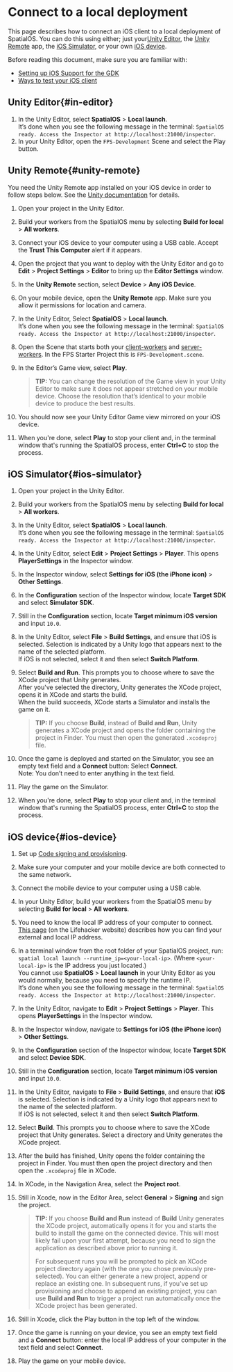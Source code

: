 # Connect to a local deployment

This page describes how to connect an iOS client to a local deployment of SpatialOS. You can do this using either; just your[Unity Editor](#in-editor), the [Unity Remote](#unity-remote) app, the [iOS Simulator](#ios-simulator), or your own [iOS device](#ios-device).

Before reading this document, make sure you are familiar with:

  * [Setting up iOS Support for the GDK]({{urlRoot}}/content/mobile/ios/setup)
  * [Ways to test your iOS client]({{urlRoot}}/content/mobile/ios/ways-to-test)

## Unity Editor{#in-editor}
1. In the Unity Editor, select **SpatialOS** > **Local launch**.<br>
It’s done when you see the following message in the terminal: `SpatialOS ready. Access the Inspector at http://localhost:21000/inspector`.
1. In your Unity Editor, open the `FPS-Development` Scene and select the Play button.<br/>

## Unity Remote{#unity-remote}
You need the Unity Remote app installed on your iOS device in order to follow steps below. See the [Unity documentation](https://docs.unity3d.com/Manual/UnityRemote5.html) for details.

1. Open your project in the Unity Editor.
1. Build your workers from the SpatialOS menu by selecting **Build for local** > **All workers**.
1. Connect your iOS device to your computer using a USB cable. Accept the **Trust This Computer** alert if it appears.
1. Open the project that you want to deploy with the Unity Editor and go to **Edit** > **Project Settings** > **Editor** to bring up the **Editor Settings** window.
1. In the **Unity Remote** section, select **Device** > **Any iOS Device**.
1. On your mobile device, open the **Unity Remote** app. Make sure you allow it permissions for location and camera.
1. In the Unity Editor, Select **SpatialOS** > **Local launch**.<br>
It’s done when you see the following message in the terminal: `SpatialOS ready. Access the Inspector at http://localhost:21000/inspector`.
1. Open the Scene that starts both your [client-workers]({{urlRoot}}/content/glossary#client-worker) and [server-workers]({{urlRoot}}/content/glossary#server-worker). In the FPS Starter Project this is `FPS-Development.scene`.
1. In the Editor’s Game view, select **Play**.

    > **TIP:** You can change the resolution of the Game view in your Unity Editor to make sure it does not appear stretched on your mobile device. Choose the resolution that’s identical to your mobile device to produce the best results.

1. You should now see your Unity Editor Game view mirrored on your iOS device.
1. When you're done, select **Play** to stop your client and, in the terminal window that's running the SpatialOS process, enter **Ctrl+C** to stop the process.

## iOS Simulator{#ios-simulator}

1. Open your project in the Unity Editor.
1. Build your workers from the SpatialOS menu by selecting **Build for local** > **All workers**.
1. In the Unity Editor, select **SpatialOS** > **Local launch**.<br>
It’s done when you see the following message in the terminal: `SpatialOS ready. Access the Inspector at http://localhost:21000/inspector`.
1. In the Unity Editor, select **Edit** > **Project Settings** > **Player**. This opens **PlayerSettings** in the Inspector window.
1. In the Inspector window, select **Settings for iOS (the iPhone icon)** > **Other Settings**.
1. In the **Configuration** section of the Inspector window, locate **Target SDK** and select **Simulator SDK**.
1. Still in the **Configuration** section, locate **Target minimum iOS version** and input `10.0`.
1. In the Unity Editor, select **File** > **Build Settings**, and ensure that iOS is selected. Selection is indicated by a Unity logo that appears next to the name of the selected platform.<br>
If iOS is not selected, select it and then select **Switch Platform**.
1. Select **Build and Run**. This prompts you to choose where to save the XCode project that Unity generates.<br>
After you've selected the directory, Unity generates the XCode project, opens it in XCode and starts the build.<br>
When the build succeeds, XCode starts a Simulator and installs the game on it.

    > **TIP:**  If you choose **Build**, instead of **Build and Run**, Unity generates a XCode project and opens the folder containing the project in Finder. You must then open the generated `.xcodeproj` file.

1. Once the game is deployed and started on the Simulator, you see an empty text field and a **Connect** button: Select **Connect**.<br>
Note: You don’t need to enter anything in the text field.

1. Play the game on the Simulator.
1. When you're done, select **Play** to stop your client and, in the terminal window that's running the SpatialOS process, enter **Ctrl+C** to stop the process.

## iOS device{#ios-device}

1. Set up [Code signing and provisioning](https://help.apple.com/xcode/mac/current/#/dev60b6fbbc7).
1. Make sure your computer and your mobile device are both connected to the same network.
1. Connect the mobile device to your computer using a USB cable.
1. In your Unity Editor, build your workers from the SpatialOS menu by selecting **Build for local** > **All workers**.
1. You need to know the local IP address of your computer to connect. [This page](https://lifehacker.com/5833108/how-to-find-your-local-and-external-ip-address) (on the Lifehacker website)  describes how you can find your external and local IP address.
1. In a terminal window from the root folder of your SpatialOS project,  run: `spatial local launch --runtime_ip=<your-local-ip>`. (Where `<your-local-ip>` is the IP address you just located.)<br>
You cannot use **SpatialOS** > **Local launch** in your Unity Editor as you would normally, because you need to specify the runtime IP.<br>
It’s done when you see the following message in the terminal: `SpatialOS ready. Access the Inspector at http://localhost:21000/inspector`.

1. In the Unity Editor, navigate to **Edit** > **Project Settings** > **Player**. This opens **PlayerSettings** in the Inspector window.
1. In the Inspector window, navigate to **Settings for iOS (the iPhone icon)** > **Other Settings**.
1. In the **Configuration** section of the Inspector window, locate **Target SDK** and select **Device SDK**.
1. Still in the **Configuration** section, locate **Target minimum iOS version** and input `10.0`.
1. In the Unity Editor, navigate to **File** > **Build Settings**, and ensure that **iOS** is selected. Selection is indicated by a Unity logo that appears next to the name of the selected platform.<br>
If iOS is not selected, select it and then select **Switch Platform**.
1. Select **Build**. This prompts you to choose where to save the XCode project that Unity generates. Select a directory and Unity generates the XCode project.
1. After the build has finished, Unity opens the folder containing the project in Finder. You must then open the project directory and then open the `.xcodeproj` file in XCode.
1. In XCode, in the Navigation Area, select the **Project root**.
1. Still in Xcode, now in the Editor Area, select **General** > **Signing** and sign the project.

    > **TIP:**  If you choose **Build and Run** instead of **Build** Unity generates the XCode project, automatically opens it for you and starts the build to install the game on the connected device. This will most likely fail upon your first attempt, because you need to sign the application as described above prior to running it.
    >
    > For subsequent runs you will be prompted to pick an XCode project directory again (with the one you chose previously pre-selected). You can either generate a new project, append or replace an existing one. In subsequent runs, if you've set up provisioning and choose to append an existing project, you can use **Build and Run** to trigger a project run automatically once the XCode project has been generated.

1. Still in Xcode, click the Play button in the top left of the window.
1. Once the game is running on your device, you see an empty text field and a **Connect** button: enter the local IP address of your computer in the text field and select **Connect**.
1. Play the game on your mobile device.
